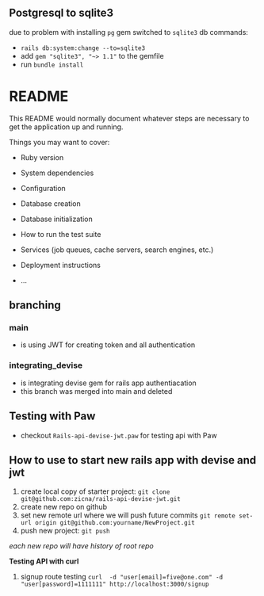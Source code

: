 ## Postgresql to sqlite3


due to problem with installing `pg` gem switched to `sqlite3` db
commands: 
- `rails db:system:change --to=sqlite3`
- add `gem "sqlite3", "~> 1.1"` to the gemfile
- run `bundle install`


# README

This README would normally document whatever steps are necessary to get the
application up and running.

Things you may want to cover:

* Ruby version

* System dependencies

* Configuration

* Database creation

* Database initialization

* How to run the test suite

* Services (job queues, cache servers, search engines, etc.)

* Deployment instructions

* ...

## branching
 ### main 
 - is using JWT for creating token and all authentication 

 ### integrating_devise
 - is integrating devise gem for rails app authentiacation
 - this branch was merged into main and deleted

## Testing with Paw
- checkout `Rails-api-devise-jwt.paw` for testing api with Paw

## How to use to start new rails app with devise and jwt

1. create local copy of starter project: `git clone git@github.com:zicna/rails-api-devise-jwt.git`
2. create new repo on github
3. set new remote url where we will push future commits `git remote set-url origin git@github.com:yourname/NewProject.git`
4. push new project: `git push`

*each new repo will have history of root repo*


**Testing API with curl**
1. signup route testing
`curl  -d "user[email]=five@one.com" -d "user[password]=1111111" http://localhost:3000/signup`
